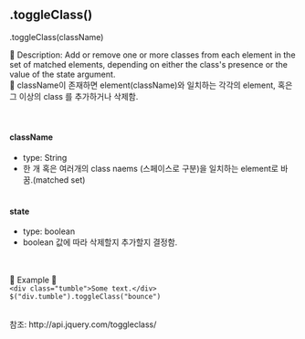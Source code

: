 ## .toggleClass()
.toggleClass(className)  

🌸 Description: Add or remove one or more classes from each element in the set of matched elements, depending on either the class's presence or the value of the state argument.  
🌸 className이 존재하면 element(className)와 일치하는 각각의 element, 혹은 그 이상의 class 를 추가하거나 삭제함.  
</br></br>  
#### className
- type: String
- 한 개 혹은 여러개의 class naems (스페이스로 구분)을 일치하는 element로 바꿈.(matched set)
</br></br>  
#### state  
- type: boolean  
- boolean 값에 따라 삭제할지 추가할지 결정함.  
</br></br>  

🔹 Example 🔹  
```<div class="tumble">Some text.</div>```  
```$("div.tumble").toggleClass("bounce")```  

</br>  
참조: http://api.jquery.com/toggleclass/
